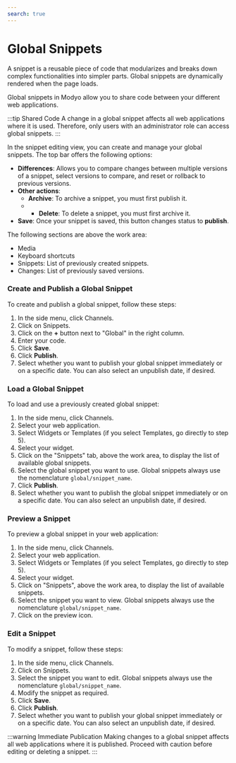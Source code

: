 ```yaml
---
search: true
---
```


# Global Snippets

A snippet is a reusable piece of code that modularizes and breaks down complex functionalities into simpler parts. Global snippets are dynamically rendered when the page loads.

Global snippets in Modyo allow you to share code between your different web applications.

:::tip Shared Code
A change in a global snippet affects all web applications where it is used. Therefore, only users with an administrator role can access global snippets.
:::

In the snippet editing view, you can create and manage your global snippets. The top bar offers the following options:

- **Differences**: Allows you to compare changes between multiple versions of a snippet, select versions to compare, and reset or rollback to previous versions.
- **Other actions**:
    - **Archive**: To archive a snippet, you must first publish it.
    - - **Delete**: To delete a snippet, you must first archive it.
- **Save**: Once your snippet is saved, this button changes status to **publish**.

The following sections are above the work area:

- Media
- Keyboard shortcuts
- Snippets: List of previously created snippets.
- Changes: List of previously saved versions.



### Create and Publish a Global Snippet

To create and publish a global snippet, follow these steps:

1. In the side menu, click Channels.
1. Click on Snippets.
1. Click on the **+** button next to "Global" in the right column.
1. Enter your code.
1. Click **Save**.
1. Click **Publish**.
1. Select whether you want to publish your global snippet immediately or on a specific date. You can also select an unpublish date, if desired.

### Load a Global Snippet
To load and use a previously created global snippet:

1. In the side menu, click Channels.
1. Select your web application.
1. Select Widgets or Templates (if you select Templates, go directly to step 5).
1. Select your widget.
1. Click on the "Snippets" tab, above the work area, to display the list of available global snippets.
1. Select the global snippet you want to use. Global snippets always use the nomenclature `global/snippet_name`.
1. Click **Publish**.
1. Select whether you want to publish the global snippet immediately or on a specific date. You can also select an unpublish date, if desired.

### Preview a Snippet
To preview a global snippet in your web application:

1. In the side menu, click Channels.
1. Select your web application.
1. Select Widgets or Templates (if you select Templates, go directly to step 5).
1. Select your widget.
1. Click on "Snippets", above the work area, to display the list of available snippets.
1. Select the snippet you want to view. Global snippets always use the nomenclature `global/snippet_name`.
1. Click on the preview icon.


### Edit a Snippet
To modify a snippet, follow these steps:

1. In the side menu, click Channels.
1. Click on Snippets.
1. Select the snippet you want to edit. Global snippets always use the nomenclature `global/snippet_name`.
1. Modify the snippet as required.
1. Click **Save**.
1. Click **Publish**.
1. Select whether you want to publish your global snippet immediately or on a specific date. You can also select an unpublish date, if desired.


:::warning Immediate Publication
Making changes to a global snippet affects all web applications where it is published. Proceed with caution before editing or deleting a snippet.
:::
